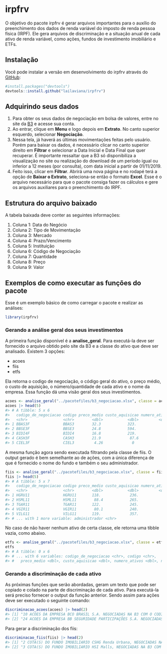
<!-- README.md is generated from README.Rmd. Please edit that file -->

# irpfrv

<!-- badges: start -->
<!-- badges: end -->

O objetivo do pacote irpfrv é gerar arquivos importantes para o auxílio
do preenchimento dos dados de renda variável do imposto de renda pessoa
física (IRPF). Ele gera arquivos de discriminação e a situação anual de
cada ativo de renda variável, como ações, fundos de investimento
imobiliário e ETFs.

## Instalação

Você pode instalar a versão em desenvolvimento do irpfrv através do
[GitHub](https://github.com/):

``` r
#install.packages("devtools")
devtools::install.github("lailaviana/irpfrv")
```

## Adquirindo seus dados

1.  Para obter os seus dados de negociação em bolsa de valores, entre no
    site da [B3](https://www.investidor.b3.com.br/) e acesse sua conta.
2.  Ao entrar, clique em **Menu** e logo depois em **Extrato**. No canto
    superior esquerdo, selecionar **Negociação**.
3.  Nessa tela, já haverá as últimas movimentações feitas pelo usuário.
    Porém para baixar os dados, é necessário clicar no canto superior
    direito em **Filtrar** e selecionar a Data Inicial e Data Final que
    quer recuperar. É importante ressaltar que a B3 só disponibiliza a
    visualização no site ou realização do download de um período igual
    ou inferior a 12 meses (por consulta), com data inicial a partir de
    01/11/2019.
4.  Feito isso, clicar em **Filtrar**. Abrirá uma nova página e no
    rodapé terá a opção de **Baixar o Extrato**, seleciona-se então o
    formato **Excel**. Esse é o arquivo necessário para que o pacote
    consiga fazer os cálculos e gere os arquivos auxiliares para o
    preenchimento do IRPF.

## Estrutura do arquivo baixado

A tabela baixada deve conter as seguintes informações:

1.  Coluna 1: Data do Negócio  
2.  Coluna 2: Tipo de Movimentação  
3.  Coluna 3: Mercado  
4.  Coluna 4: Prazo/Vencimento  
5.  Coluna 5: Instituição  
6.  Coluna 6: Código de Negociação  
7.  Coluna 7: Quantidade  
8.  Coluna 8: Preço  
9.  Coluna 9: Valor

## Exemplos de como executar as funções do pacote

Esse é um exemplo básico de como carregar o pacote e realizar as
análises:

``` r
library(irpfrv)
```

### Gerando a análise geral dos seus investimentos

A primeira função disponível é a **analise_geral**. Para executá-la deve
ser fornecido o arquivo obtido pelo site da B3 e a classe do ativo que
deve ser analisado. Existem 3 opções:  
- acoes  
- fiis  
- etfs

Ela retorna o codigo de negociação, o código geral do ativo, o preço
médio, o custo de aquisição, o número/quantidade de cada ativo e o nome
da empresa. Essa função dá uma visão geral dos seus investimentos.

``` r
acoes <- analise_geral("../pacotefiles/b3_negociacao.xlsx", classe = acoes)
acoes |> head(5)
#> # A tibble: 5 x 6
#>   codigo_de_negociacao codigo preco_medio custo_aquisicao numero_ativos empresa 
#>   <chr>                <chr>        <dbl>           <dbl>         <dbl> <chr>   
#> 1 BBAS3F               BBAS3        32.3            323.             10 BCO BRA~
#> 2 BBSE3F               BBSE3        24.8            594.             24 BB SEGU~
#> 3 BIDI4F               BIDI4        16.8            219.             13 BANCO I~
#> 4 CASH3F               CASH3        21.9             87.6             4 MÉLIUZ ~
#> 5 CIEL3F               CIEL3         4.26             0               0 CIELO S~
```

A mesma função agora sendo executada filtrando pela classe de fiis. O
output gerado é bem semelhante ao de ações, com a única diferença de que
é fornecido o nome do fundo e também o seu administrador.

``` r
fiis <- analise_geral("../pacotefiles/b3_negociacao.xlsx", classe = fiis)
fiis |> head(5)
#> # A tibble: 5 x 7
#>   codigo_de_negociacao codigo preco_medio custo_aquisicao numero_ativos nome    
#>   <chr>                <chr>        <dbl>           <dbl>         <dbl> <chr>   
#> 1 HGRU11               HGRU11       118.             236.             2 CSHG Re~
#> 2 HSML11               HSML11        88.4            265.             3 HSI Mal~
#> 3 TGAR11               TGAR11       122.             245.             2 TG Ativ~
#> 4 VGIR11               VGIR11        80.1            240.             3 Valora ~
#> 5 VILG11               VILG11       119.             357.             3 Vinci L~
#> # ... with 1 more variable: administrador <chr>
```

No caso de não haver nenhum ativo de certa classe, ele retorna uma
tibble vazia, como abaixo.

``` r
etfs <- analise_geral("../pacotefiles/b3_negociacao.xlsx", classe = etfs)
etfs
#> # A tibble: 0 x 6
#> # ... with 6 variables: codigo_de_negociacao <chr>, codigo <chr>,
#> #   preco_medio <dbl>, custo_aquisicao <dbl>, numero_ativos <dbl>, nome <chr>
```

### Gerando a discriminação de cada ativo

As próximas funções que serão abordadas, geram um texto que pode ser
copiado e colado na parte de discriminação de cada ativo. Para
executá-la será preciso fornecer o output da função anterior. Sendo
assim para ações deve ser executado o seguinte comando:

``` r
discriminacao_acoes(acoes) |> head(2)
#> [1] "10 ACOES DA EMPRESA BCO BRASIL S.A. NEGOCIADAS NA B3 COM O CODIGO BBAS3F, ADQUIRIDAS PELO VALOR TOTAL DE R$ 322.88 AO PRECO MEDIO DE R$ 32.29"                 
#> [2] "24 ACOES DA EMPRESA BB SEGURIDADE PARTICIPAÇÕES S.A. NEGOCIADAS NA B3 COM O CODIGO BBSE3F, ADQUIRIDAS PELO VALOR TOTAL DE R$ 594.26 AO PRECO MEDIO DE R$ 24.76"
```

Para gerar a discriminação dos fiis:

``` r
discriminacao_fiis(fiis) |> head(2)
#> [1] "2 COTA(S) DO FUNDO IMOBILIARIO CSHG Renda Urbana, NEGOCIADAS NA B3 COM O CODIGO HGRU11, ADMINISTRADO POR CREDIT SUISSE ADQUIRIDAS PELO VALOR TOTAL DE 236.38 AO PRECO MEDIO DE 118.19"
#> [2] "3 COTA(S) DO FUNDO IMOBILIARIO HSI Malls, NEGOCIADAS NA B3 COM O CODIGO HSML11, ADMINISTRADO POR SANTANDER CACEIS ADQUIRIDAS PELO VALOR TOTAL DE 265.1 AO PRECO MEDIO DE 88.37"
```

